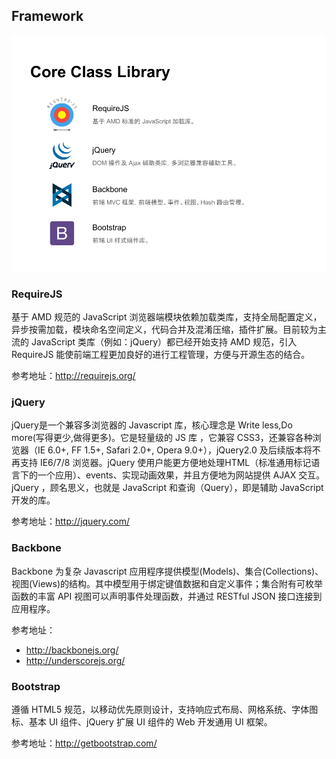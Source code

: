 ## Framework

![Rainbow 架构](..\images\class-lib.png)

### RequireJS
基于 AMD 规范的 JavaScript 浏览器端模块依赖加载类库，支持全局配置定义，异步按需加载，模块命名空间定义，代码合并及混淆压缩，插件扩展。目前较为主流的 JavaScript 类库（例如：jQuery）都已经开始支持 AMD 规范，引入 RequireJS 能使前端工程更加良好的进行工程管理，方便与开源生态的结合。

参考地址：http://requirejs.org/

### jQuery
jQuery是一个兼容多浏览器的 Javascript 库，核心理念是 Write less,Do more(写得更少,做得更多)。它是轻量级的 JS 库 ，它兼容 CSS3，还兼容各种浏览器（IE 6.0+, FF 1.5+, Safari 2.0+, Opera 9.0+），jQuery2.0 及后续版本将不再支持 IE6/7/8 浏览器。jQuery 使用户能更方便地处理HTML（标准通用标记语言下的一个应用）、events、实现动画效果，并且方便地为网站提供 AJAX 交互。jQuery ，顾名思义，也就是 JavaScript 和查询（Query），即是辅助 JavaScript 开发的库。

参考地址：http://jquery.com/

### Backbone
Backbone 为复杂 Javascript 应用程序提供模型(Models)、集合(Collections)、视图(Views)的结构。其中模型用于绑定键值数据和自定义事件；集合附有可枚举函数的丰富 API 视图可以声明事件处理函数，并通过 RESTful JSON 接口连接到应用程序。

参考地址：
- http://backbonejs.org/
- http://underscorejs.org/


### Bootstrap
遵循 HTML5 规范，以移动优先原则设计，支持响应式布局、网格系统、字体图标、基本 UI 组件、jQuery 扩展 UI 组件的 Web 开发通用 UI 框架。

参考地址：http://getbootstrap.com/
